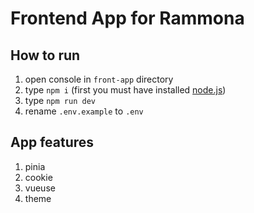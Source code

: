 # Frontend App for Rammona

## How to run
1. open console in `front-app` directory
2. type `npm i` (first you must have installed [node.js](https://nodejs.org/en/download/))
3. type `npm run dev`
4. rename `.env.example` to `.env`


## App features

1. pinia
2. cookie
4. vueuse
5. theme
